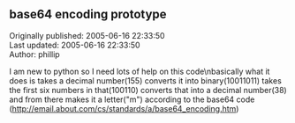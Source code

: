 ## base64 encoding prototype  
Originally published: 2005-06-16 22:33:50  
Last updated: 2005-06-16 22:33:50  
Author: phillip   
  
I am new to python so I need lots of help on this code\nbasically what it does is takes a decimal number(155) converts it into binary(10011011) takes the first six numbers in that(100110) converts that into a decimal number(38) and from there makes it a letter("m") according to the base64 code (http://email.about.com/cs/standards/a/base64_encoding.htm)